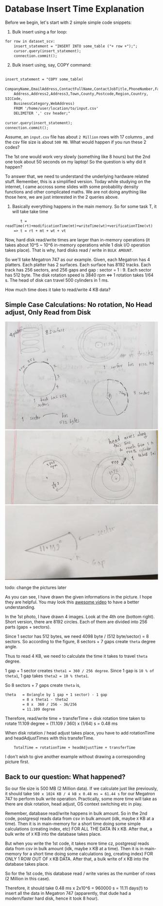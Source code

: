 # Database Insert Time Explanation

Before we begin, let's start with 2 simple simple code snippets:
1. Bulk insert using a for loop:
```
for row in dataset_scv:
    insert_statement = "INSERT INTO some_table ("+ row +");";
    cursor.query(insert_statement);
    connection.commit();
```

2. Bulk insert using, say, COPY command:
```

insert_statement = "COPY some_table(
    CompanyName,EmailAddress,ContactFullName,ContactJobTitle,PhoneNumber,FaxNumber,
    Address,Address2,Address3,Town,County,Postcode,Region,Country, SICCode, 
    BusinessCategory,WebAddress) 
    FROM '/home/user/location/to/input.csv' 
    DELIMITER ',' csv header;"

cursor.query(insert_statement);
connection.commit();
```

Assume, an `input.csv` file has about `2 Million` rows with 17 columns , and the csv file size is about `500 MB`.
What would happen if you run these 2 codes?

The 1st one would work very slowly (something like 8 hours) but the 2nd one took about 50 seconds on my laptop! 
So the question is why did it happen?

To answer that, we need to understand the underlying hardware related stuff. Remember, this is a 
simplified version. Today while studying on the internet, I came accross some slides with some 
probability density functions and other complicated maths. We are not doing anything like those here, we are just interested in the 2 queries above.

1. Basically everything happens in the main memory. So for some task T, it will take take time 
```
       t = readTime(rt)+modificationTime(mt)+writeTime(wt)+verificationTIme(vt)
    => t = rt + mt + wt + vt
```
Now, hard disk read/write times are larger than in-memory operations (it takes about 10^5 ~ 10^6 in-memory operations while 1 disk I/O operation takes place). That is why, hard disks read / write in `BULK AMOUNT`.

So we'll take Megatron 747 as our example.
Given, each Megatron has 4 platters.
Each platter has 2 surfaces.
Each surface has 8192 tracks.
Each track has 256 sectors, and 256 gaps and gap : sector = 1 : 9.
Each sector has 512 byte.
The disk rotation speed is 3840 rpm <=> 1 rotation takes 1/64 s.
The head of disk can travel 500 cylinders in 1 ms.

How much time does it take to read/write 4 KB data?
## Simple Case Calculations: No rotation, No Head adjust, Only Read from Disk

![megatron_specs](megatron_specs.png)
![megatron_specs](rotation_and_heads.png)
![megatron_specs](gap_sector.png)

todo: change the pictures later

As you can see, I have drawn the given informations in the picture. I hope they are helpful.
You may look this [awesome video](https://www.youtube.com/watch?v=Cj8-WNjaGuM) to have a better understanding.

In the 1st photo, I have drawn 4 images. Look at the 4th one (bottom right). Short version, there are 8192 circles. Each of them are divided into 256 parts (gaps + sectors).

Since 1 sector has 512 bytes, we need 4098 byte / (512 byte/sector) = 8 sectors.
So according to the figure, 8 sectors + 7 gaps create `theta` degree angle.

Thus to read 4 KB, we need to calculate the time it takes to travel `theta` degree.

1 gap + 1 sector creates `theta1 = 360 / 256 degree`.
Since 1 gap is `10 % of theta1`, 1 gap takes `theta2 = 10 % theta1`.

So 8 sectors + 7 gaps create `theta` is, 
```
theta   = 8x(angle by 1 gap + 1 sector) - 1 gap
        = 8 x theta1 - theta2
        = 8 x  360 / 256 - 36/256
        = 11.109 degree
```

Therefore, read/write time = transferTime = disk rotation time taken to rotate 11.109 degree
                           = (11.109 / 360) x (1/64) s
                           = 0.48 ms

When disk rotation / head adjust takes place, you have to add rotationTime and headAdjustTimes with this transferTime.
``` 
    TotalTime = rotationTime + headAdjustTime + transferTime 
```

I don't wish to give another example without drawing a corresponding picture first.

## Back to our question: What happened?
So our file size is 500 MB (2 Million data).
If we calculate just like previously, it should take `500 x 1024 KB / 4 kB x 0.48 ms = 61.44 s` for our Megatron 747 to perform bulk write operation. 
Practically, some more time will take as there are disk rotation, head adjust, OS context switching etc in play.

Remember, database read/write happens in bulk amount. So in the 2nd code, postgresql reads data from csv in bulk amount (idk, maybe `X` KB at a time). Then it is in main-memory for a short time doing some simple calculations (creating index, etc) FOR ALL THE DATA IN `X` KB. 
After that, a bulk write of `X` KB into the database takes place.

But when you write the 1st code, it takes more time cz, postgresql reads data from csv in bulk amount (idk, maybe `X` KB at a time). Then it is in main-memory for a short time doing some calculations (eg, creating index) FOR ONLY 1 ROW OUT OF `X` KB DATA. 
After that, a bulk write of `X` KB into the database takes place.


So for the 1st code, this database read / write varies as the number of rows (2 Million in this case).

Therefore, it should take 0.48 ms x 2x10^6 = 960000 s = 11.11 days(!) to insert all the data in Megatron 747 (apparently, that dude had a modern/faster hard disk, hence it took 8 hour).

